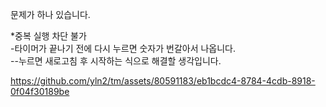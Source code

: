 문제가 하나 있습니다.

\*중복 실행 차단 불가  
-타이머가 끝나기 전에 다시 누르면 숫자가 번갈아서 나옵니다.  
--누르면 새로고침 후 시작하는 식으로 해결할 생각입니다.  


https://github.com/yln2/tm/assets/80591183/eb1bcdc4-8784-4cdb-8918-0f04f30189be

